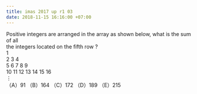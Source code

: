 ```yaml
---
title: imas 2017 up r1 03
date: 2018-11-15 16:16:00 +07:00
---
```


Positive integers are arranged in the array as shown below, what is the sum of all
\
the integers located on the fifth row ?
\
1
\
2 3 4
\
5 6 7 8 9
\
10 11 12 13 14 15 16
\
⋮
\
（A）91 （B）164 （C）172 （D）189 （E）215